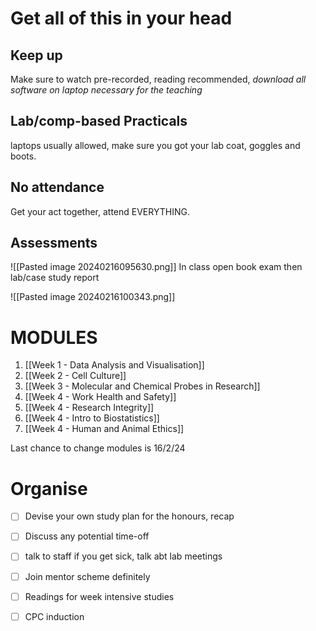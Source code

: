# Get all of this in your head

## Keep up
Make sure to watch pre-recorded, reading recommended, *download all software on laptop necessary for the teaching*

## Lab/comp-based Practicals
laptops usually allowed, make sure you got your lab coat, goggles and boots.

## No attendance
Get your act together, attend EVERYTHING. 

## Assessments

![[Pasted image 20240216095630.png]]
In class open book exam
then lab/case study report

![[Pasted image 20240216100343.png]]


# MODULES

1. [[Week 1 - Data Analysis and Visualisation]]
2. [[Week 2 - Cell Culture]]
3. [[Week 3 - Molecular and Chemical Probes in Research]]
4. [[Week 4 - Work Health and Safety]]
5. [[Week 4 - Research Integrity]]
6. [[Week 4 - Intro to Biostatistics]]
7. [[Week 4 - Human and Animal Ethics]]

Last chance to change modules is 16/2/24


# Organise

- [ ] Devise your own study plan for the honours, recap
- [ ] Discuss any potential time-off
- [ ] talk to staff if you get sick, talk abt lab meetings
- [ ] Join mentor scheme definitely
- [ ] Readings for week intensive studies
- [ ] CPC induction






